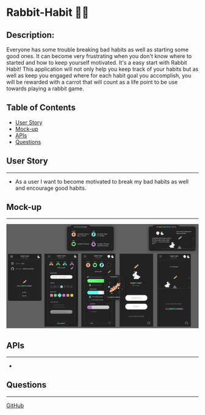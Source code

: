 # Rabbit-Habit 🥕📱

## Description:

Everyone has some trouble breaking bad habits as well as starting some good ones. It can become very frustrating when you don't know where to started and how to keep yourself motivated. It's a easy start with Rabbit Habit! This application will not only help you keep track of your habits but as well as keep you engaged where for each habit goal you accomplish, you will be rewarded with a carrot that will count as a life point to be use towards playing a rabbit game.

## Table of Contents

- [User Story](#user-story)
- [Mock-up](#mock-up)
- [APIs](#apis)
- [Questions](#questions)

## User Story

---

- As a user I want to become motivated to break my bad habits as well and encourage good habits.

## Mock-up

---

![image](<./images/image%20(1).png>)

## APIs

---

-

## Questions

---

[GitHub](https://github.com/BillyFletcher99/Rabit-Habit)

